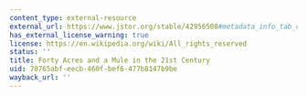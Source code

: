 ```yaml
---
content_type: external-resource
external_url: https://www.jstor.org/stable/42956508#metadata_info_tab_contents
has_external_license_warning: true
license: https://en.wikipedia.org/wiki/All_rights_reserved
status: ''
title: Forty Acres and a Mule in the 21st Century
uid: 70765abf-eecb-460f-bef6-477b8147b9be
wayback_url: ''
---
```


